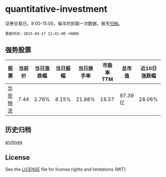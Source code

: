 # quantitative-investment

证券交易日，9:00-15:00，每半时抓取一次数据，按天[归档](archives)。

`更新时间：2025-04-17 12:41:00 +0800`

## 强势股票

|股票|当前价|当日涨跌幅|当日振幅|当日换手率|市盈率TTM|总市值|近10日涨跌幅|
|----|----|----|----|----|----|----|----|
|[华贸物流](https://xueqiu.com/S/SH603128)|7.44|2.76%|8.15%|21.88%|18.57|97.39亿|28.06%|

## 历史归档

[archives](archives)

## License

See the [LICENSE](LICENSE) file for license rights and limitations (MIT).